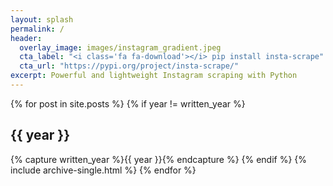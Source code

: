 ```yaml
---
layout: splash
permalink: /
header: 
  overlay_image: images/instagram_gradient.jpeg
  cta_label: "<i class='fa fa-download'></i> pip install insta-scrape"
  cta_url: "https://pypi.org/project/insta-scrape/"
excerpt: Powerful and lightweight Instagram scraping with Python
---
```


{% for post in site.posts %}
  {% if year != written_year %}
    <h2 id="{{ year | slugify }}" class="archive__subtitle">{{ year }}</h2>
    {% capture written_year %}{{ year }}{% endcapture %}
  {% endif %}
  {% include archive-single.html %}
{% endfor %}